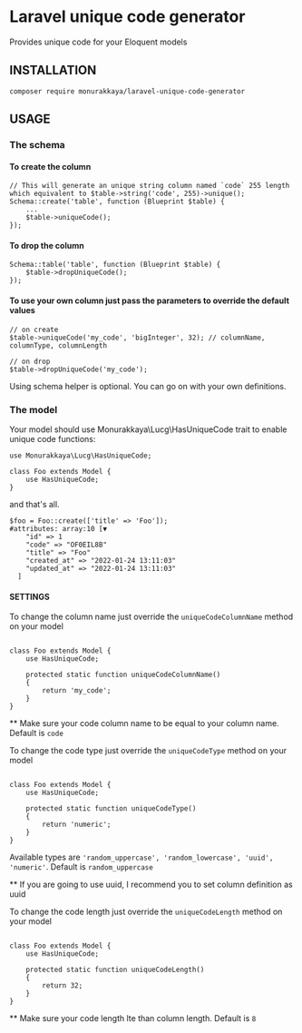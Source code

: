# Laravel unique code generator
Provides unique code for your Eloquent models


## INSTALLATION
```
composer require monurakkaya/laravel-unique-code-generator
```

## USAGE
### The schema

#### To create the column

```
// This will generate an unique string column named `code` 255 length which equivalent to $table->string('code', 255)->unique();
Schema::create('table', function (Blueprint $table) {
    ...
    $table->uniqueCode();
});
```

#### To drop the column
```
Schema::table('table', function (Blueprint $table) {
    $table->dropUniqueCode();
});
```

#### To use your own column just pass the parameters to override the default values
```
// on create
$table->uniqueCode('my_code', 'bigInteger', 32); // columnName, columnType, columnLength

// on drop
$table->dropUniqueCode('my_code');
```

Using schema helper is optional. You can go on with your own definitions.

### The model

Your model should use Monurakkaya\Lucg\HasUniqueCode trait to enable unique code functions:
```
use Monurakkaya\Lucg\HasUniqueCode;

class Foo extends Model {
    use HasUniqueCode;
}
```


and that's all.

```
$foo = Foo::create(['title' => 'Foo']);
#attributes: array:10 [▼
    "id" => 1
    "code" => "OF0EIL8B"
    "title" => "Foo"
    "created_at" => "2022-01-24 13:11:03"
    "updated_at" => "2022-01-24 13:11:03"
  ]
```

#### SETTINGS

To change the column name just override the `uniqueCodeColumnName` method on your model
```

class Foo extends Model {
    use HasUniqueCode;
    
    protected static function uniqueCodeColumnName()
    {
        return 'my_code';
    }
}

```

** Make sure your code column name to be equal to your column name. Default is `code`


To change the code type just override the `uniqueCodeType` method on your model
```

class Foo extends Model {
    use HasUniqueCode;
    
    protected static function uniqueCodeType()
    {
        return 'numeric';
    }
}

```

Available types are `'random_uppercase', 'random_lowercase', 'uuid', 'numeric'`. Default is `random_uppercase`

** If you are going to use uuid, I recommend you to set column definition as uuid


To change the code length just override the `uniqueCodeLength` method on your model
```

class Foo extends Model {
    use HasUniqueCode;
    
    protected static function uniqueCodeLength()
    {
        return 32;
    }
}

```

** Make sure your code length lte than column length. Default is `8`


